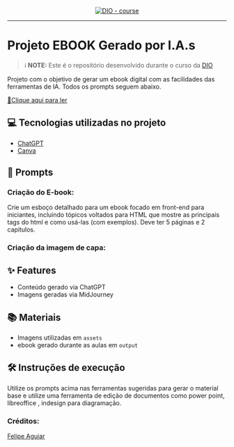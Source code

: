 <p align="center">
<a href="https://dio.me/"><img src="https://img.shields.io/badge/DIO-Course-28DA77?logo=youtube" alt="DIO - course"></a>

-------

# Projeto EBOOK Gerado por I.A.s


 > ℹ️ **NOTE:** Este é o repositório desenvolvido durante o curso da [DIO](https://dio.me)

Projeto com o objetivo de gerar um ebook digital com as facilidades das ferramentas de IA. Todos os prompts
seguem abaixo.

<a href="https://github.com/Duda-Martins/prompts-recipe-to-create-a-ebook/blob/main/output/E-Book%20-%20Fundamentos%20do%20Front-End.pdf" title="View PDF now"> 📕Clique aqui para ler</a>

## 💻 Tecnologias utilizadas no projeto

- [ChatGPT](https://chat.openai.com/) 
- [Canva](https://www.canva.com/)

## 🧠 Prompts

### Criação do E-book:
Crie um esboço detalhado para um ebook focado em front-end para iniciantes, incluindo tópicos voltados para HTML que mostre as principais tags do html e como usá-las (com exemplos). Deve ter 5 páginas e 2 capítulos.

### Criação da imagem de capa:


## ✨ Features

- Conteúdo gerado via ChatGPT
- Imagens geradas via MidJourney

## 📚 Materiais

- Imagens utilizadas em `assets`
- ebook gerado durante as aulas em `output`

## 🛠️ Instruções de execução

Utilize os prompts acima nas ferramentas sugeridas para gerar o material base e utilize uma ferramenta de edição de documentos como power point, libreoffice , indesign para diagramação.

### Créditos:

[Felipe Aguiar](https://github.com/felipeAguiarCode)
